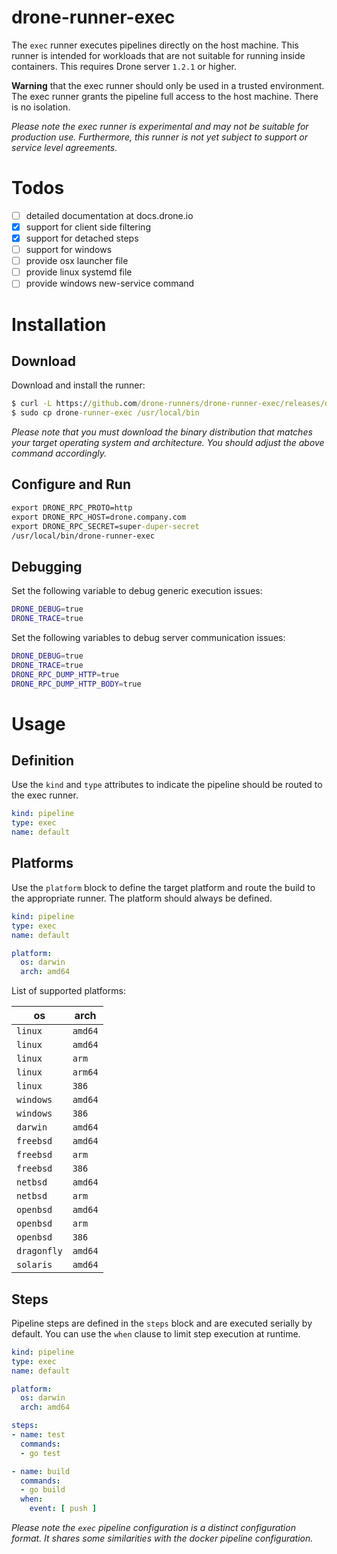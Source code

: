 # drone-runner-exec

The `exec` runner executes pipelines directly on the host machine. This runner is intended for workloads that are not suitable for running inside containers. This requires Drone server `1.2.1` or higher.

__Warning__ that the exec runner should only be used in a trusted environment. The exec runner grants the pipeline full access to the host machine. There is no isolation.

_Please note the exec runner is experimental and may not be suitable for production use. Furthermore, this runner is not yet subject to support or service level agreements._

# Todos

- [ ] detailed documentation at docs.drone.io
- [x] support for client side filtering
- [x] support for detached steps
- [ ] support for windows
- [ ] provide osx launcher file
- [ ] provide linux systemd file
- [ ] provide windows new-service command

# Installation

## Download

Download and install the runner:

```cmd
$ curl -L https://github.com/drone-runners/drone-runner-exec/releases/download/v1.0.0-beta.1/drone_runner_exec_darwin_amd64.tar.gz | tar zx
$ sudo cp drone-runner-exec /usr/local/bin
```

_Please note that you must download the binary distribution that matches your target operating system and architecture. You should adjust the above command accordingly._

## Configure and Run

```cmd
export DRONE_RPC_PROTO=http
export DRONE_RPC_HOST=drone.company.com
export DRONE_RPC_SECRET=super-duper-secret
/usr/local/bin/drone-runner-exec
```

## Debugging

Set the following variable to debug generic execution issues:

```sh
DRONE_DEBUG=true
DRONE_TRACE=true
```

Set the following variables to debug server communication issues:

```sh
DRONE_DEBUG=true
DRONE_TRACE=true
DRONE_RPC_DUMP_HTTP=true
DRONE_RPC_DUMP_HTTP_BODY=true
```

# Usage

## Definition

Use the `kind` and `type` attributes to indicate the pipeline should be routed to the exec runner.

```yaml
kind: pipeline
type: exec
name: default
```

## Platforms

Use the `platform` block to define the target platform and route the build to the appropriate runner. The platform should always be defined.

```yaml
kind: pipeline
type: exec
name: default

platform:
  os: darwin
  arch: amd64
```

List of supported platforms:

os          | arch
------------|-----
`linux`     | `amd64`
`linux`     | `amd64`
`linux`     | `arm`
`linux`     | `arm64`
`linux`     | `386`
`windows`   | `amd64`
`windows`   | `386`
`darwin`    | `amd64`
`freebsd`   | `amd64`
`freebsd`   | `arm`
`freebsd`   | `386`
`netbsd`    | `amd64`
`netbsd`    | `arm`
`openbsd`   | `amd64`
`openbsd`   | `arm`
`openbsd`   | `386`
`dragonfly` | `amd64`
`solaris`   | `amd64`

## Steps

Pipeline steps are defined in the `steps` block and are executed serially by default. You can use the `when` clause to limit step execution at runtime.

```yaml
kind: pipeline
type: exec
name: default

platform:
  os: darwin
  arch: amd64

steps:
- name: test
  commands:
  - go test

- name: build
  commands:
  - go build
  when:
    event: [ push ]
```

_Please note the `exec` pipeline configuration is a distinct configuration format. It shares some similarities with the docker pipeline configuration._
